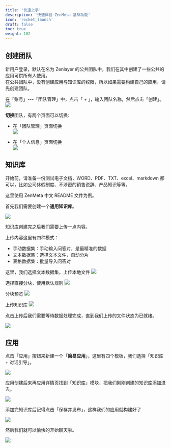 ```yaml
---
title: '快速上手'
description: '快速体验 ZenMeta 基础功能'
icon: 'rocket_launch'
draft: false
toc: true
weight: 102
---
```

## 创建团队
新用户登录，默认在名为 Zenlayer 的公共团队中，我们在其中创建了一些公共的应用可供所有人使用。  
在公共团队中，没有创建应用与知识库的权限，所以如果需要构建自己的应用，请先创建团队。

在「账号」---「团队管理」中，点击「 + 」，输入团队名称，然后点击「创建」。
![](/imgs/create-team.png)

**切换**团队，有两个页面可以切换:
- 在「团队管理」页面切换  
![](/imgs/switch-team1.png)

- 在「个人信息」页面切换  
![](/imgs/switch-team2.png)


## 知识库

开始前，请准备一份测试电子文档，WORD、PDF、TXT、excel、markdown 都可以，比如公司休假制度、不涉密的销售说辞、产品知识等等。

这里使用 ZenMeta 中文 README 文件为例。

首先我们需要创建一个**通用知识库**。

![](/imgs/create-rep.png)

知识库创建完之后我们需要上传一点内容。

上传内容这里有四种模式：
- 手动数据集：手动输入问答对，是最精准的数据
- 文本数据集：选择文本文件，自动分片
- 表格数据集：批量导入问答对

这里，我们选择文本数据集，上传本地文件
![](/imgs/upload-file.png)

选择直接分块，使用默认规则
![](/imgs/param-setting.png)

分块预览
![](/imgs/data-preview.png)

上传知识库
![](/imgs/start-upload.png)


点击上传后我们需要等待数据处理完成，直到我们上传的文件状态为已就绪。

![](/imgs/upload-data2.png)

## 应用

点击「应用」按钮来新建一个「**简易应用**」，这里有四个模板，我们选择「知识库 + 对话引导」。

![](/imgs/create-app.png)

应用创建后来再应用详情页找到「知识库」模块，把我们刚刚创建的知识库添加进去。

![](/imgs/create-app2.png)

添加完知识库后记得点击「保存并发布」，这样我们的应用就构建好了

![](/imgs/create-app3.png)

然后我们就可以愉快的开始聊天啦。

![](/imgs/create-app4.png)
